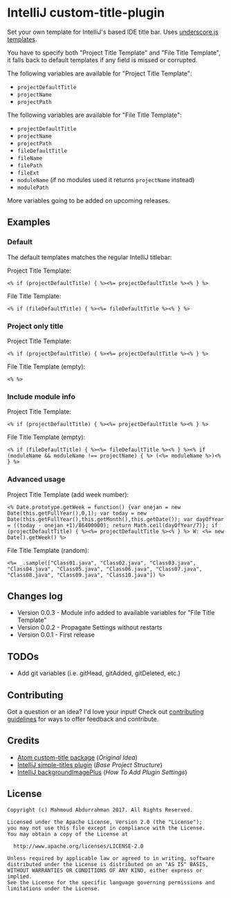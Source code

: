 # IntelliJ custom-title-plugin

Set your own template for IntelliJ's based IDE title bar. Uses [underscore.js templates](http://underscorejs.org/#template).

You have to specify both "Project Title Template" and "File Title Template", it falls back to default templates if any field is missed or corrupted.

The following variables are available for "Project Title Template":

- `projectDefaultTitle`
- `projectName`
- `projectPath`

The following variables are available for "File Title Template":

- `projectDefaultTitle`
- `projectName`
- `projectPath`
- `fileDefaultTitle`
- `fileName`
- `filePath`
- `fileExt`
- `moduleName` (if no modules used it returns `projectName` instead)
- `modulePath`

More variables going to be added on upcoming releases.

## Examples

### Default

The default templates matches the regular IntelliJ titlebar:

Project Title Template:
```
<% if (projectDefaultTitle) { %><%= projectDefaultTitle %><% } %>
```
File Title Template:
```
<% if (fileDefaultTitle) { %><%= fileDefaultTitle %><% } %>
```

### Project only title

Project Title Template:
```
<% if (projectDefaultTitle) { %><%= projectDefaultTitle %><% } %>
```
File Title Template (empty):
```
<% %>
```

### Include module info

Project Title Template:
```
<% if (projectDefaultTitle) { %><%= projectDefaultTitle %><% } %>
```
File Title Template (empty):
```
<% if (fileDefaultTitle) { %><%= fileDefaultTitle %><% } %><% if (moduleName && moduleName !== projectName) { %> (<%= moduleName %>)<% } %>
```

### Advanced usage

Project Title Template (add week number):
```
<% Date.prototype.getWeek = function() {var onejan = new Date(this.getFullYear(),0,1); var today = new Date(this.getFullYear(),this.getMonth(),this.getDate()); var dayOfYear = ((today - onejan +1)/86400000); return Math.ceil(dayOfYear/7)}; if (projectDefaultTitle) { %><%= projectDefaultTitle %><% } %> W: <%= new Date().getWeek() %>
```
File Title Template (random):
```
<%= _.sample(["Class01.java", "Class02.java", "Class03.java", "Class04.java", "Class05.java", "Class06.java", "Class07.java", "Class08.java", "Class09.java", "Class10.java"]) %>
```

## Changes log

* Version 0.0.3 - Module info added to available variables for "File Title Template"
* Version 0.0.2 - Propagate Settings without restarts
* Version 0.0.1 - First release

## TODOs

* Add git variables (i.e. gitHead, gitAdded, gitDeleted, etc.)

## Contributing

Got a question or an idea? I'd love your input! Check out [contributing guidelines](/CONTRIBUTE.md) for ways to offer feedback and contribute.

## Credits

* [Atom custom-title package](https://github.com/postcasio/custom-title) (*Original Idea*)
* [IntelliJ simple-titles plugin](https://github.com/kjaniszewski/simple-titles-project-only) (*Base Project Structure*)
* [IntelliJ backgroundImagePlus](https://github.com/lachlankrautz/backgroundImagePlus) (*How To Add Plugin Settings*)

## License    
    
    Copyright (c) Mahmoud Abdurrahman 2017. All Rights Reserved.
    
    Licensed under the Apache License, Version 2.0 (the "License");
    you may not use this file except in compliance with the License.
    You may obtain a copy of the License at
    
      http://www.apache.org/licenses/LICENSE-2.0
    
    Unless required by applicable law or agreed to in writing, software
    distributed under the License is distributed on an "AS IS" BASIS,
    WITHOUT WARRANTIES OR CONDITIONS OF ANY KIND, either express or implied.
    See the License for the specific language governing permissions and
    limitations under the License.
